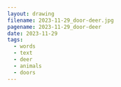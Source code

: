```yaml
---
layout: drawing
filename: 2023-11-29_door-deer.jpg
pagename: 2023-11-29_door-deer
date: 2023-11-29
tags:
  - words
  - text
  - deer
  - animals
  - doors
---
```

